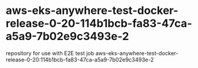# aws-eks-anywhere-test-docker-release-0-20-114b1bcb-fa83-47ca-a5a9-7b02e9c3493e-2
repository for use with E2E test job aws-eks-anywhere-test-docker-release-0-20:114b1bcb-fa83-47ca-a5a9-7b02e9c3493e-2
